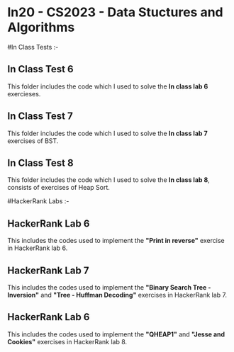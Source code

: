 # ln20 - CS2023 - Data Stuctures and Algorithms

#In Class Tests :-

## In Class Test 6
This folder includes the code which I used to solve the **In class lab 6** exercieses.  

## In Class Test 7
This folder includes the code which I used to solve the **In class lab 7** exercises of BST.  

## In Class Test 8
This folder includes the code which I used to solve the **In class lab 8**, consists of exercises of Heap Sort.



#HackerRank Labs :-

## HackerRank Lab 6
This  includes the codes  used to implement the **"Print in reverse"** exercise in HackerRank lab 6. 

## HackerRank Lab 7
This  includes the codes used to implement the **"Binary Search Tree - Inversion"** and **"Tree - Huffman Decoding"** exercises in HackerRank lab 7. 

## HackerRank Lab 6
This  includes the codes  used to implement the **"QHEAP1"** and **"Jesse and Cookies"** exercises in HackerRank lab 8. 
